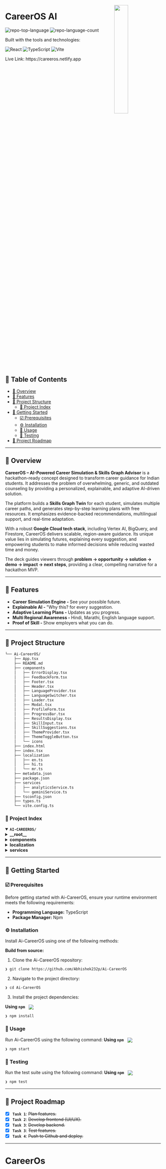 <div align="left" style="position: relative;">
<img src="https://img.icons8.com/external-tal-revivo-duo-tal-revivo/100/external-markdown-a-lightweight-markup-language-with-plain-text-formatting-syntax-logo-duo-tal-revivo.png" align="right" width="30%" style="margin: -20px 0 0 20px;">
<h1>CareerOS AI</h1>
<p align="left">
	<img src="https://img.shields.io/github/languages/top/Abhishek232p/Ai-CareerOS?style=plastic&color=b300ff" alt="repo-top-language">
	<img src="https://img.shields.io/github/languages/count/Abhishek232p/Ai-CareerOS?style=plastic&color=b300ff" alt="repo-language-count">
</p>
<p align="left">Built with the tools and technologies:</p>
<p align="left">
	<img src="https://img.shields.io/badge/React-61DBFB.svg?style=plastic&logo=React&logoColor=white" alt="React">
	<img src="https://img.shields.io/badge/TypeScript-3178C6.svg?style=plastic&logo=TypeScript&logoColor=black" alt="TypeScript">
	<img src="https://img.shields.io/badge/Vite-41D1FF.svg?style=plastic&logo=Vite&logoColor=white" alt="Vite">
</p>
<p>Live Link: https://careeros.netlify.app</p>
</div>
<br clear="right">

## 🔗 Table of Contents

- [📍 Overview](#-overview)
- [👾 Features](#-features)
- [📁 Project Structure](#-project-structure)
  - [📂 Project Index](#-project-index)
- [🚀 Getting Started](#-getting-started)
  - [☑️ Prerequisites](#-prerequisites)
  - [⚙️ Installation](#-installation)
  - [🤖 Usage](#🤖-usage)
  - [🧪 Testing](#🧪-testing)
- [📌 Project Roadmap](#-project-roadmap)
---

## 📍 Overview
<p>
    <strong>CareerOS – AI-Powered Career Simulation & Skills Graph Advisor</strong> is a hackathon-ready concept designed to transform career guidance for Indian students. It addresses the problem of overwhelming, generic, and outdated counseling by providing a personalized, explainable, and adaptive AI-driven solution.
  </p>
  <p>
    The platform builds a <strong>Skills Graph Twin</strong> for each student, simulates multiple career paths, and generates step-by-step learning plans with free resources. It emphasizes evidence-backed recommendations, multilingual support, and real-time adaptation.
  </p>
  <p>
    With a robust <strong>Google Cloud tech stack</strong>, including Vertex AI, BigQuery, and Firestore, CareerOS delivers scalable, region-aware guidance. Its unique value lies in simulating futures, explaining every suggestion, and empowering students to make informed decisions while reducing wasted time and money.
  </p>
  <p>
    The deck guides viewers through <strong>problem → opportunity → solution → demo → impact → next steps</strong>, providing a clear, compelling narrative for a hackathon MVP.
  </p>
  
---

## 👾 Features
<ul>
	<li><b>Career Simulation Engine - </b> See your possible future.</li>
	<li><b>Explainable AI - </b>"Why this? for every suggestion.</li>
	<li><b>Adaptive Learning Plans - </b>Updates as you progress.</li>
	<li><b>Multi Regional Awareness - </b>Hindi, Marathi, English language support.</li>
	<li><b>Proof of Skill - </b>Show employers what you can do.</li>
</ul>

---

## 📁 Project Structure

```sh
└── Ai-CareerOS/
    ├── App.tsx
    ├── README.md
    ├── components
    │   ├── ErrorDisplay.tsx
    │   ├── FeedbackForm.tsx
    │   ├── Footer.tsx
    │   ├── Header.tsx
    │   ├── LanguageProvider.tsx
    │   ├── LanguageSwitcher.tsx
    │   ├── Loader.tsx
    │   ├── Modal.tsx
    │   ├── ProfileForm.tsx
    │   ├── ProgressBar.tsx
    │   ├── ResultsDisplay.tsx
    │   ├── SkillInput.tsx
    │   ├── SkillSuggestions.tsx
    │   ├── ThemeProvider.tsx
    │   ├── ThemeToggleButton.tsx
    │   └── icons
    ├── index.html
    ├── index.tsx
    ├── localization
    │   ├── en.ts
    │   ├── hi.ts
    │   └── mr.ts
    ├── metadata.json
    ├── package.json
    ├── services
    │   ├── analyticsService.ts
    │   └── geminiService.ts
    ├── tsconfig.json
    ├── types.ts
    └── vite.config.ts
```


### 📂 Project Index
<details open>
	<summary><b><code>AI-CAREEROS/</code></b></summary>
	<details> <!-- __root__ Submodule -->
		<summary><b>__root__</b></summary>
		<blockquote>
			<table>
			<tr>
				<td><b><a href='https://github.com/Abhishek232p/Ai-CareerOS/blob/master/types.ts'>types.ts</a></b></td>
				<td></td>
			</tr>
			<tr>
				<td><b><a href='https://github.com/Abhishek232p/Ai-CareerOS/blob/master/tsconfig.json'>tsconfig.json</a></b></td>
				<td></td>
			</tr>
			<tr>
				<td><b><a href='https://github.com/Abhishek232p/Ai-CareerOS/blob/master/App.tsx'>App.tsx</a></b></td>
				<td></td>
			</tr>
			<tr>
				<td><b><a href='https://github.com/Abhishek232p/Ai-CareerOS/blob/master/metadata.json'>metadata.json</a></b></td>
				<td></td>
			</tr>
			<tr>
				<td><b><a href='https://github.com/Abhishek232p/Ai-CareerOS/blob/master/package.json'>package.json</a></b></td>
				<td></td>
			</tr>
			<tr>
				<td><b><a href='https://github.com/Abhishek232p/Ai-CareerOS/blob/master/vite.config.ts'>vite.config.ts</a></b></td>
				<td></td>
			</tr>
			<tr>
				<td><b><a href='https://github.com/Abhishek232p/Ai-CareerOS/blob/master/index.html'>index.html</a></b></td>
				<td></td>
			</tr>
			<tr>
				<td><b><a href='https://github.com/Abhishek232p/Ai-CareerOS/blob/master/index.tsx'>index.tsx</a></b></td>
				<td></td>
			</tr>
			</table>
		</blockquote>
	</details>
	<details> <!-- components Submodule -->
		<summary><b>components</b></summary>
		<blockquote>
			<table>
			<tr>
				<td><b><a href='https://github.com/Abhishek232p/Ai-CareerOS/blob/master/components/SkillInput.tsx'>SkillInput.tsx</a></b></td>
				<td></td>
			</tr>
			<tr>
				<td><b><a href='https://github.com/Abhishek232p/Ai-CareerOS/blob/master/components/LanguageSwitcher.tsx'>LanguageSwitcher.tsx</a></b></td>
				<td></td>
			</tr>
			<tr>
				<td><b><a href='https://github.com/Abhishek232p/Ai-CareerOS/blob/master/components/Footer.tsx'>Footer.tsx</a></b></td>
				<td></td>
			</tr>
			<tr>
				<td><b><a href='https://github.com/Abhishek232p/Ai-CareerOS/blob/master/components/ProfileForm.tsx'>ProfileForm.tsx</a></b></td>
				<td></td>
			</tr>
			<tr>
				<td><b><a href='https://github.com/Abhishek232p/Ai-CareerOS/blob/master/components/Loader.tsx'>Loader.tsx</a></b></td>
				<td></td>
			</tr>
			<tr>
				<td><b><a href='https://github.com/Abhishek232p/Ai-CareerOS/blob/master/components/ThemeToggleButton.tsx'>ThemeToggleButton.tsx</a></b></td>
				<td></td>
			</tr>
			<tr>
				<td><b><a href='https://github.com/Abhishek232p/Ai-CareerOS/blob/master/components/SkillSuggestions.tsx'>SkillSuggestions.tsx</a></b></td>
				<td></td>
			</tr>
			<tr>
				<td><b><a href='https://github.com/Abhishek232p/Ai-CareerOS/blob/master/components/Header.tsx'>Header.tsx</a></b></td>
				<td></td>
			</tr>
			<tr>
				<td><b><a href='https://github.com/Abhishek232p/Ai-CareerOS/blob/master/components/LanguageProvider.tsx'>LanguageProvider.tsx</a></b></td>
				<td></td>
			</tr>
			<tr>
				<td><b><a href='https://github.com/Abhishek232p/Ai-CareerOS/blob/master/components/ThemeProvider.tsx'>ThemeProvider.tsx</a></b></td>
				<td></td>
			</tr>
			<tr>
				<td><b><a href='https://github.com/Abhishek232p/Ai-CareerOS/blob/master/components/ProgressBar.tsx'>ProgressBar.tsx</a></b></td>
				<td></td>
			</tr>
			<tr>
				<td><b><a href='https://github.com/Abhishek232p/Ai-CareerOS/blob/master/components/FeedbackForm.tsx'>FeedbackForm.tsx</a></b></td>
				<td></td>
			</tr>
			<tr>
				<td><b><a href='https://github.com/Abhishek232p/Ai-CareerOS/blob/master/components/ErrorDisplay.tsx'>ErrorDisplay.tsx</a></b></td>
				<td></td>
			</tr>
			<tr>
				<td><b><a href='https://github.com/Abhishek232p/Ai-CareerOS/blob/master/components/ResultsDisplay.tsx'>ResultsDisplay.tsx</a></b></td>
				<td></td>
			</tr>
			<tr>
				<td><b><a href='https://github.com/Abhishek232p/Ai-CareerOS/blob/master/components/Modal.tsx'>Modal.tsx</a></b></td>
				<td></td>
			</tr>
			</table>
			<details>
				<summary><b>icons</b></summary>
				<blockquote>
					<table>
					<tr>
						<td><b><a href='https://github.com/Abhishek232p/Ai-CareerOS/blob/master/components/icons/XCircleIcon.tsx'>XCircleIcon.tsx</a></b></td>
						<td></td>
					</tr>
					<tr>
						<td><b><a href='https://github.com/Abhishek232p/Ai-CareerOS/blob/master/components/icons/DocumentDownloadIcon.tsx'>DocumentDownloadIcon.tsx</a></b></td>
						<td></td>
					</tr>
					<tr>
						<td><b><a href='https://github.com/Abhishek232p/Ai-CareerOS/blob/master/components/icons/AcademicCapIcon.tsx'>AcademicCapIcon.tsx</a></b></td>
						<td></td>
					</tr>
					<tr>
						<td><b><a href='https://github.com/Abhishek232p/Ai-CareerOS/blob/master/components/icons/SparklesIcon.tsx'>SparklesIcon.tsx</a></b></td>
						<td></td>
					</tr>
					<tr>
						<td><b><a href='https://github.com/Abhishek232p/Ai-CareerOS/blob/master/components/icons/MoonIcon.tsx'>MoonIcon.tsx</a></b></td>
						<td></td>
					</tr>
					<tr>
						<td><b><a href='https://github.com/Abhishek232p/Ai-CareerOS/blob/master/components/icons/XIcon.tsx'>XIcon.tsx</a></b></td>
						<td></td>
					</tr>
					<tr>
						<td><b><a href='https://github.com/Abhishek232p/Ai-CareerOS/blob/master/components/icons/PlusCircleIcon.tsx'>PlusCircleIcon.tsx</a></b></td>
						<td></td>
					</tr>
					<tr>
						<td><b><a href='https://github.com/Abhishek232p/Ai-CareerOS/blob/master/components/icons/VideoCameraIcon.tsx'>VideoCameraIcon.tsx</a></b></td>
						<td></td>
					</tr>
					<tr>
						<td><b><a href='https://github.com/Abhishek232p/Ai-CareerOS/blob/master/components/icons/ChevronDownIcon.tsx'>ChevronDownIcon.tsx</a></b></td>
						<td></td>
					</tr>
					<tr>
						<td><b><a href='https://github.com/Abhishek232p/Ai-CareerOS/blob/master/components/icons/BriefcaseIcon.tsx'>BriefcaseIcon.tsx</a></b></td>
						<td></td>
					</tr>
					<tr>
						<td><b><a href='https://github.com/Abhishek232p/Ai-CareerOS/blob/master/components/icons/LightBulbIcon.tsx'>LightBulbIcon.tsx</a></b></td>
						<td></td>
					</tr>
					<tr>
						<td><b><a href='https://github.com/Abhishek232p/Ai-CareerOS/blob/master/components/icons/StarIcon.tsx'>StarIcon.tsx</a></b></td>
						<td></td>
					</tr>
					<tr>
						<td><b><a href='https://github.com/Abhishek232p/Ai-CareerOS/blob/master/components/icons/ComputerDesktopIcon.tsx'>ComputerDesktopIcon.tsx</a></b></td>
						<td></td>
					</tr>
					<tr>
						<td><b><a href='https://github.com/Abhishek232p/Ai-CareerOS/blob/master/components/icons/SearchIcon.tsx'>SearchIcon.tsx</a></b></td>
						<td></td>
					</tr>
					<tr>
						<td><b><a href='https://github.com/Abhishek232p/Ai-CareerOS/blob/master/components/icons/LanguageIcon.tsx'>LanguageIcon.tsx</a></b></td>
						<td></td>
					</tr>
					<tr>
						<td><b><a href='https://github.com/Abhishek232p/Ai-CareerOS/blob/master/components/icons/UserIcon.tsx'>UserIcon.tsx</a></b></td>
						<td></td>
					</tr>
					<tr>
						<td><b><a href='https://github.com/Abhishek232p/Ai-CareerOS/blob/master/components/icons/ExclamationTriangleIcon.tsx'>ExclamationTriangleIcon.tsx</a></b></td>
						<td></td>
					</tr>
					<tr>
						<td><b><a href='https://github.com/Abhishek232p/Ai-CareerOS/blob/master/components/icons/SaveIcon.tsx'>SaveIcon.tsx</a></b></td>
						<td></td>
					</tr>
					<tr>
						<td><b><a href='https://github.com/Abhishek232p/Ai-CareerOS/blob/master/components/icons/ClipboardCheckIcon.tsx'>ClipboardCheckIcon.tsx</a></b></td>
						<td></td>
					</tr>
					<tr>
						<td><b><a href='https://github.com/Abhishek232p/Ai-CareerOS/blob/master/components/icons/SunIcon.tsx'>SunIcon.tsx</a></b></td>
						<td></td>
					</tr>
					<tr>
						<td><b><a href='https://github.com/Abhishek232p/Ai-CareerOS/blob/master/components/icons/LocationMarkerIcon.tsx'>LocationMarkerIcon.tsx</a></b></td>
						<td></td>
					</tr>
					<tr>
						<td><b><a href='https://github.com/Abhishek232p/Ai-CareerOS/blob/master/components/icons/CheckCircleIcon.tsx'>CheckCircleIcon.tsx</a></b></td>
						<td></td>
					</tr>
					<tr>
						<td><b><a href='https://github.com/Abhishek232p/Ai-CareerOS/blob/master/components/icons/PrinterIcon.tsx'>PrinterIcon.tsx</a></b></td>
						<td></td>
					</tr>
					</table>
				</blockquote>
			</details>
		</blockquote>
	</details>
	<details> <!-- localization Submodule -->
		<summary><b>localization</b></summary>
		<blockquote>
			<table>
			<tr>
				<td><b><a href='https://github.com/Abhishek232p/Ai-CareerOS/blob/master/localization/en.ts'>en.ts</a></b></td>
				<td></td>
			</tr>
			<tr>
				<td><b><a href='https://github.com/Abhishek232p/Ai-CareerOS/blob/master/localization/hi.ts'>hi.ts</a></b></td>
				<td></td>
			</tr>
			<tr>
				<td><b><a href='https://github.com/Abhishek232p/Ai-CareerOS/blob/master/localization/mr.ts'>mr.ts</a></b></td>
				<td></td>
			</tr>
			</table>
		</blockquote>
	</details>
	<details> <!-- services Submodule -->
		<summary><b>services</b></summary>
		<blockquote>
			<table>
			<tr>
				<td><b><a href='https://github.com/Abhishek232p/Ai-CareerOS/blob/master/services/geminiService.ts'>geminiService.ts</a></b></td>
				<td></td>
			</tr>
			<tr>
				<td><b><a href='https://github.com/Abhishek232p/Ai-CareerOS/blob/master/services/analyticsService.ts'>analyticsService.ts</a></b></td>
				<td></td>
			</tr>
			</table>
		</blockquote>
	</details>
</details>

---
## 🚀 Getting Started

### ☑️ Prerequisites

Before getting started with Ai-CareerOS, ensure your runtime environment meets the following requirements:

- **Programming Language:** TypeScript
- **Package Manager:** Npm


### ⚙️ Installation

Install Ai-CareerOS using one of the following methods:

**Build from source:**

1. Clone the Ai-CareerOS repository:
```sh
❯ git clone https://github.com/Abhishek232p/Ai-CareerOS
```

2. Navigate to the project directory:
```sh
❯ cd Ai-CareerOS
```

3. Install the project dependencies:


**Using `npm`** &nbsp; [<img align="center" src="https://img.shields.io/badge/npm-CB3837.svg?style={badge_style}&logo=npm&logoColor=white" />](https://www.npmjs.com/)

```sh
❯ npm install
```




### 🤖 Usage
Run Ai-CareerOS using the following command:
**Using `npm`** &nbsp; [<img align="center" src="https://img.shields.io/badge/npm-CB3837.svg?style={badge_style}&logo=npm&logoColor=white" />](https://www.npmjs.com/)

```sh
❯ npm start
```


### 🧪 Testing
Run the test suite using the following command:
**Using `npm`** &nbsp; [<img align="center" src="https://img.shields.io/badge/npm-CB3837.svg?style={badge_style}&logo=npm&logoColor=white" />](https://www.npmjs.com/)

```sh
❯ npm test
```


---
## 📌 Project Roadmap

- [X] **`Task 1`**: <strike>Plan features.</strike>
- [X] **`Task 2`**: <strike>Develop frontend (UI/UX).</strike>
- [X] **`Task 3`**: <strike>Develop backend.</strike>
- [X] **`Task 3`**: <strike>Test features.</strike>
- [X] **`Task 4`**: <strike>Push to Github and deploy.</strike>

---
# CareerOs
